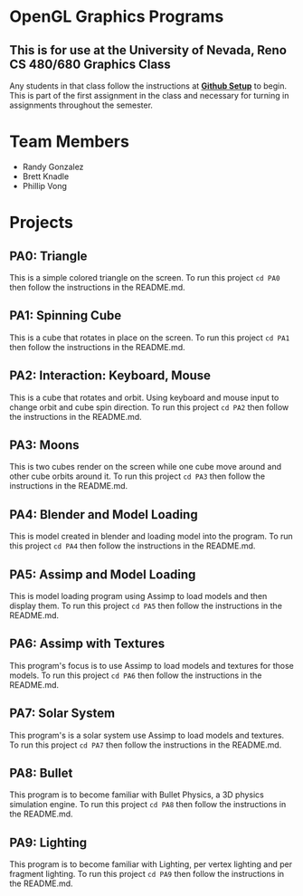 # OpenGL Graphics Programs
## This is for use at the University of Nevada, Reno CS 480/680 Graphics Class
Any students in that class follow the instructions at [**Github Setup**](https://github.com/HPC-Vis/computer-graphics/wiki/Github-Setup) to begin. This is part of the first assignment in the class and necessary for turning in assignments throughout the semester.

# Team Members

- Randy Gonzalez
- Brett Knadle
- Phillip Vong

# Projects

## PA0: Triangle
This is a simple colored triangle on the screen. To run this project ```cd PA0``` then follow the instructions in the README.md.

## PA1: Spinning Cube
This is a cube that rotates in place on the screen. To run this project ```cd PA1``` then follow the instructions in the README.md.

## PA2: Interaction: Keyboard, Mouse 
This is a cube that rotates and orbit. Using keyboard and mouse input to change orbit and cube spin direction. To run this project ```cd PA2``` then follow the instructions in the README.md.

## PA3: Moons
This is two cubes render on the screen while one cube move around and other cube orbits around it. To run this project ```cd PA3``` then follow the instructions in the README.md.  

## PA4: Blender and Model Loading 
This is model created in blender and loading model into the program. To run this project ```cd PA4``` then follow the instructions in the README.md.  

## PA5: Assimp and Model Loading 
This is model loading program using Assimp to load models and then display them. To run this project ```cd PA5``` then follow the instructions in the README.md.  

## PA6: Assimp with Textures
This program's focus is to use Assimp to load models and textures for those models. To run this project ```cd PA6``` then follow the instructions in the README.md.  

## PA7: Solar System
This program's is a solar system use Assimp to load models and textures. To run this project ```cd PA7``` then follow the instructions in the README.md.

## PA8: Bullet
This program is to become familiar with Bullet Physics, a 3D physics simulation engine. To run this project ```cd PA8``` then follow the instructions in the README.md. 

## PA9: Lighting
This program is to become familiar with Lighting, per vertex lighting and per fragment lighting. To run this project ```cd PA9``` then follow the instructions in the README.md. 
